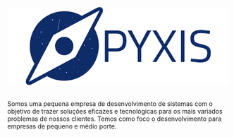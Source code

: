 <div align="center">
<img src="logo.png" width="500em">
</div>

<br>

<p>Somos uma pequena empresa de desenvolvimento de sistemas com o objetivo de trazer soluções eficazes e tecnológicas para os mais variados problemas de nossos clientes. Temos como foco o desenvolvimento para empresas de pequeno e médio porte.</p>